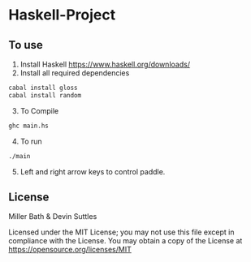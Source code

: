 # Haskell-Project

## To use
1. Install Haskell https://www.haskell.org/downloads/
2. Install all required dependencies
```sh
cabal install gloss
cabal install random
```
3. To Compile
```sh
ghc main.hs
```
4. To run 
```sh
./main
```
5. Left and right arrow keys to control paddle.

## License 
Miller Bath & Devin Suttles

Licensed under the MIT License; you may not use this file except in compliance with the License. You may obtain a copy of the License at
https://opensource.org/licenses/MIT
